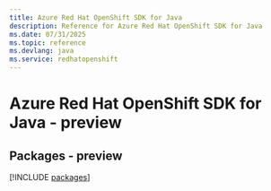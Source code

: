 ```yaml
---
title: Azure Red Hat OpenShift SDK for Java
description: Reference for Azure Red Hat OpenShift SDK for Java
ms.date: 07/31/2025
ms.topic: reference
ms.devlang: java
ms.service: redhatopenshift
---
```

# Azure Red Hat OpenShift SDK for Java - preview
## Packages - preview
[!INCLUDE [packages](red-hat-openshift-index.md)]